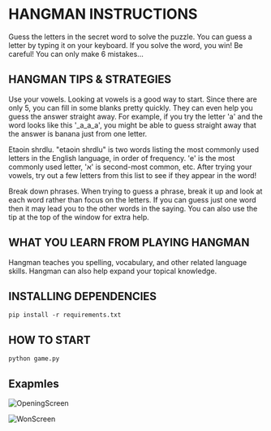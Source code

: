 # HANGMAN INSTRUCTIONS
Guess the letters in the secret word to solve the puzzle. You can guess a letter by typing it on your keyboard. If you solve the word, you win! Be careful! You can only make 6 mistakes...

## HANGMAN TIPS & STRATEGIES
Use your vowels. Looking at vowels is a good way to start. Since there are only 5, you can fill in some blanks pretty quickly. They can even help you guess the answer straight away. For example, if you try the letter 'a' and the word looks like this '_a_a_a', you might be able to guess straight away that the answer is banana just from one letter.

Etaoin shrdlu. "etaoin shrdlu" is two words listing the most commonly used letters in the English language, in order of frequency. 'e' is the most commonly used letter, 'א' is second-most common, etc. After trying your vowels, try out a few letters from this list to see if they appear in the word!

Break down phrases. When trying to guess a phrase, break it up and look at each word rather than focus on the letters. If you can guess just one word then it may lead you to the other words in the saying. You can also use the tip at the top of the window for extra help.
 
## WHAT YOU LEARN FROM PLAYING HANGMAN
Hangman teaches you spelling, vocabulary, and other related language skills. Hangman can also help expand your topical knowledge.


## INSTALLING DEPENDENCIES
 `pip install -r requirements.txt`

## HOW TO START
 `python game.py`


## Exapmles
![OpeningScreen](https://lh3.googleusercontent.com/8JedxhjFD0GujfUh0qkcAtiOCjIKhkm6P6DNSj3SbeExV1SFJZb_Iqx4Wrt4Gdh43oKKdNftwp9NsqSqmDNDJ6a83G7SRwXjaC0jD2sT8GLu3WVfKN6Z6_PGi9hmAaXPYWsGz_1005uGgv5zvvD5bY78zxEImBlvtq6trnAxo75oS2WCCCMJqNI1tHqrVQGFQH1z1_sK42vLbPxO4pOZvQHcuE3jQwUO7mRRrMbel3vQYQlpsOz79QA3cBScUbnlGqgivFw1Fn99QDrmXQIOuBs_GJ6PWZnNDgQb3PUu0edO3Ms-QJcfdevs-MOjOU5HiC6N2HntOy9JJ9u5KW91oAEwjCrgql5S_RrELnn9QjAVltTIPL6EtgTZpM7N13j5-uiefd2tk_6jl85_mt1KBQle3yXQRcN19QNX7iezoUnfdi_GaekOHVqcCcXIjyJjyHFtd8r9Y040WNmPSMRd01YVVA6wQOtAn1A5MuP450Ly7y-rWiwOu6YpSl40nM-AhsT59oWltWbjxvE2CZ7d12cRZUASlIYgZ9zGyomtYinQ9c_9EXh74963rckWB2WCzCP__lzhKn4Sfzz78UTYx08DV4OctA_Z-pq7V4tQpqwU2MqAHbAGvN85c3W_gjDC4B0MtipYSx0MLVEagWPTlP6UB38pIoGouceUT-MZ0mzKivi8PQeVOLuNKQ4kBtJfNwq7z_8u3WLNeZ5AeurFlS0ZhTLVhcXrfIuJR9T0QciFAa8hYn2jZFPdScEg=w640-h588-no?authuser=0)

![WonScreen](https://lh3.googleusercontent.com/K2Wstl9fogIv7kKmKlWCc9G4n_I8Bt14RINpaFF8Q0qYtHM2Jai0eTyofEGjKp04BgZQQeYs6i-vcHWKWIwJMi0MBfSpwFX8JN_K7WcB6A_TDeu7wPL0GeGMFwYY3k7xGUVjI7Tiq51zi4ZoxaaT51lzpV8m12byVwvPI7uQAwHHu4t877wxXEjKvfgpC00kbrtCqpvwnlj8Y_EPxBXOjuSjTfanRaL2yDwrB-_sw3dj4uVOI2uaSrkMGLokJYqBkN_4QcMRdxj3THsMlI58q-XYOujibIhWphbuzbUfN5NNqbhGBaHR_dy7CHXUB5lgpuC-VylsmBgIxFhfmfm1qCuTHGhuYPXkMXlSSnrGf3AIM8fl8V-PWhOxG2DGbYFjHTU3GHN6q8VrgI7c_IsgTsPEYWrFvIJuIcmd16Eikvs-OTWWtLLwuN8uYn1v0ybDdMOE0oQ5Gwvt6qifKoQJBU2b6r4VP5d5FKmmCiBitLBVI8SpTacs7fwhEsez_OCE0NGzC-76LVakvxiAVhaFoDDJOUPiPJex0IksaQlt0szqnBB-TwNLk0Nb6TBPCOewHHINePRG_RcqXvNU8W5z2-scT9XfbWMXertQ_j-Wy5OqOxtpvWoqOskqrNIExa3YRCRt-3orhEcI3PoagJNNw2bJNqUS2Qv1tkg5NIV-Vob7VJB5KADT3fB3xhrcgAgMUw3W7vs5JXLpx9YWNSwgcJ-q27_19h6CXS39v5SIom-oDL41sEr9GSUDVlyN=w429-h456-no?authuser=0)
